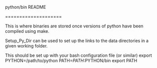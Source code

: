 python/bin README

====================

This is where binaries are stored once versions of python have been compiled using make.

Setup_Py_Dir can be used to set up the links to the data directories in a given working folder.


This should be set up with your bash configuration file (or similar)
export PYTHON=/path/to/python
PATH=${PATH}:$PYTHON/bin
export PATH

